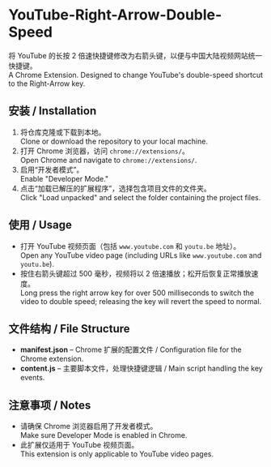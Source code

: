 # YouTube-Right-Arrow-Double-Speed

将 YouTube 的长按 2 倍速快捷键修改为右箭头键，以便与中国大陆视频网站统一快捷键。  
A Chrome Extension. Designed to change YouTube's double-speed shortcut to the Right-Arrow key.  

## 安装 / Installation

1. 将仓库克隆或下载到本地。  
   Clone or download the repository to your local machine.
2. 打开 Chrome 浏览器，访问 `chrome://extensions/`。  
   Open Chrome and navigate to `chrome://extensions/`.
3. 启用“开发者模式”。  
   Enable "Developer Mode."
4. 点击“加载已解压的扩展程序”，选择包含项目文件的文件夹。  
   Click "Load unpacked" and select the folder containing the project files.

## 使用 / Usage

- 打开 YouTube 视频页面（包括 `www.youtube.com` 和 `youtu.be` 地址）。  
  Open any YouTube video page (including URLs like `www.youtube.com` and `youtu.be`).
- 按住右箭头键超过 500 毫秒，视频将以 2 倍速播放；松开后恢复正常播放速度。  
  Long press the right arrow key for over 500 milliseconds to switch the video to double speed; releasing the key will revert the speed to normal.

## 文件结构 / File Structure

- **manifest.json** – Chrome 扩展的配置文件 / Configuration file for the Chrome extension.
- **content.js** – 主要脚本文件，处理快捷键逻辑 / Main script handling the key events.

## 注意事项 / Notes

- 请确保 Chrome 浏览器启用了开发者模式。  
  Make sure Developer Mode is enabled in Chrome.
- 此扩展仅适用于 YouTube 视频页面。  
  This extension is only applicable to YouTube video pages.
